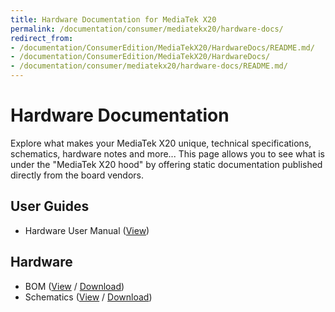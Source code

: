 ```yaml
---
title: Hardware Documentation for MediaTek X20
permalink: /documentation/consumer/mediatekx20/hardware-docs/
redirect_from:
- /documentation/ConsumerEdition/MediaTekX20/HardwareDocs/README.md/
- /documentation/ConsumerEdition/MediaTekX20/HardwareDocs/
- /documentation/consumer/mediatekx20/hardware-docs/README.md/
---
```

# Hardware Documentation

Explore what makes your MediaTek X20 unique, technical specifications, schematics, hardware notes and more... This page allows you to see what is under the "MediaTek X20 hood" by offering static documentation published directly from the board vendors.

## User Guides

- Hardware User Manual ([View](hardware-user-manual/))


## Hardware

- BOM ([View](https://github.com/96boards/documentation/blob/master/consumer/mediatekx20/hardware-docs/MediaTekX20_BOM.pdf) / [Download](https://github.com/96boards/documentation/raw/master/consumer/mediatekx20/hardware-docs/MediaTekX20_BOM.pdf))
- Schematics ([View](https://github.com/96boards/documentation/blob/master/consumer/mediatekx20/hardware-docs/MediaTekX20_Schematics_v2.0.pdf) / [Download](https://github.com/96boards/documentation/raw/master/consumer/mediatekx20/hardware-docs/MediaTekX20_Schematics_v2.0.pdf))
